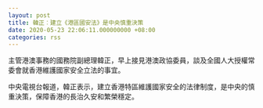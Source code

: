 ```yaml
---
layout: post
title: 韓正︰建立《港區國安法》是中央慎重決策
date: 2020-05-23 22:06:11.000000000 +08:00
categories: rss
---
```


主管港澳事務的國務院副總理韓正，早上接見港澳政協委員，談及全國人大授權常委會就香港維護國家安全立法的事宜。

中央電視台報道，韓正表示，建立香港特區維護國家安全的法律制度，是中央的慎重決策，保障香港的長治久安和繁榮穩定。
